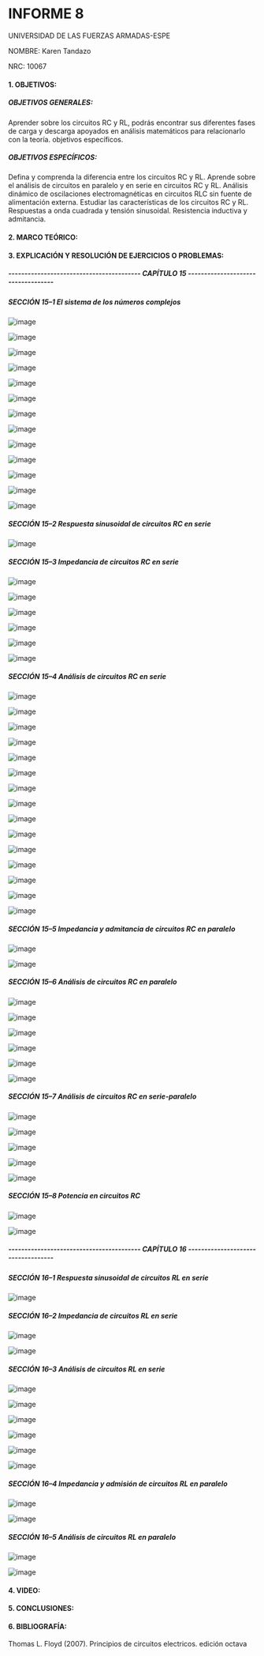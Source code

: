# INFORME 8

UNIVERSIDAD DE LAS FUERZAS ARMADAS-ESPE

NOMBRE: Karen Tandazo

NRC: 10067

#### 1. OBJETIVOS:

##### OBJETIVOS GENERALES:

Aprender sobre los circuitos RC y RL, podrás encontrar sus diferentes fases de carga y descarga apoyados en análisis matemáticos para relacionarlo con la teoría. 
objetivos específicos.

##### OBJETIVOS ESPECÍFICOS:

Defina y comprenda la diferencia entre los circuitos RC y RL. Aprende sobre el análisis de circuitos en paralelo y en serie en circuitos RC y RL. Análisis dinámico de 
oscilaciones electromagnéticas en circuitos RLC sin fuente de alimentación externa. Estudiar las características de los circuitos RC y RL. Respuestas a onda cuadrada y 
tensión sinusoidal. Resistencia inductiva y admitancia.


#### 2. MARCO TEÓRICO:

#### 3. EXPLICACIÓN Y RESOLUCIÓN DE EJERCICIOS O PROBLEMAS:

##### ----------------------------------------- CAPÍTULO 15 -----------------------------------

##### SECCIÓN 15–1 El sistema de los números complejos 

![image](https://user-images.githubusercontent.com/117767335/219820383-77c22811-171a-4b0c-a899-a5afdf06f309.png)

![image](https://user-images.githubusercontent.com/117767335/219820431-13323ea2-4f04-40cf-a054-1069fe9aa800.png)

![image](https://user-images.githubusercontent.com/117767335/219820461-50fe198a-ad31-4d46-b0c6-038bbad0305c.png)

![image](https://user-images.githubusercontent.com/117767335/219820512-b43159e4-911c-45cd-8614-03dc341003c6.png)

![image](https://user-images.githubusercontent.com/117767335/219820591-e84bd2e7-ef26-423f-9d40-1b93ca5fb0a1.png)

![image](https://user-images.githubusercontent.com/117767335/219820618-bafe09a1-1e1c-4eb7-bd37-3b68e3794a2b.png)

![image](https://user-images.githubusercontent.com/117767335/219820852-767148da-57c9-41c1-a58e-ed5ea4d06e12.png)

![image](https://user-images.githubusercontent.com/117767335/219820892-a4b87a2c-e857-49f3-9fe4-92a301f5790a.png)

![image](https://user-images.githubusercontent.com/117767335/219820929-204a467b-b81e-46b4-9f49-126e9b0c3344.png)

![image](https://user-images.githubusercontent.com/117767335/219820963-d7d0a6fb-5c84-42ba-bb16-fbaacbfcfc8a.png)

![image](https://user-images.githubusercontent.com/117767335/219821006-2027a4a0-ffda-4114-bf0c-213ccfd3ab48.png)

![image](https://user-images.githubusercontent.com/117767335/219821031-280adc90-3539-4826-9493-48786673c36c.png)

![image](https://user-images.githubusercontent.com/117767335/219821056-cb3da340-3b50-4ba5-8428-10c20d308b40.png)

##### SECCIÓN 15–2 Respuesta sinusoidal de circuitos RC en serie 

![image](https://user-images.githubusercontent.com/117767335/219821087-8e24a951-095f-4613-af65-0fd41d2d5834.png)

##### SECCIÓN 15–3 Impedancia de circuitos RC en serie 

![image](https://user-images.githubusercontent.com/117767335/219821126-3eb52bc4-aff5-4320-9b28-be2525fbf77d.png)

![image](https://user-images.githubusercontent.com/117767335/219821141-31df535e-3ec0-4fcc-ba4e-f8dedd638560.png)

![image](https://user-images.githubusercontent.com/117767335/219821163-5c12026c-d9fc-4184-a16a-71cbd5d55840.png)

![image](https://user-images.githubusercontent.com/117767335/219821184-27c8c481-771d-483f-912e-c3ff9c5dca89.png)

![image](https://user-images.githubusercontent.com/117767335/219821213-12c75fb2-c096-4264-af03-77a39f4d9845.png)

![image](https://user-images.githubusercontent.com/117767335/219821234-7adfa99d-1b47-4862-b66e-6d482e83f6ac.png)

##### SECCIÓN 15–4 Análisis de circuitos RC en serie 

![image](https://user-images.githubusercontent.com/117767335/219821272-1e165154-fc20-4369-ab01-86feac47f321.png)

![image](https://user-images.githubusercontent.com/117767335/219821288-a68db2b2-7fca-4162-a8f3-1df628c02174.png)

![image](https://user-images.githubusercontent.com/117767335/219821312-8d084a6a-87a5-4758-b21a-7c5b897321ad.png)

![image](https://user-images.githubusercontent.com/117767335/219821343-f1b81e82-d448-4324-bb33-6fc807ad21e9.png)

![image](https://user-images.githubusercontent.com/117767335/219821360-01328c28-4211-4e69-9d4e-2f550682dfd0.png)

![image](https://user-images.githubusercontent.com/117767335/219821374-57afe465-9afb-461c-ab49-692f474cd3c4.png)

![image](https://user-images.githubusercontent.com/117767335/219821397-cf9d6e42-f8dc-44d5-98e5-13c93d44fb2a.png)

![image](https://user-images.githubusercontent.com/117767335/219821415-6f00467d-ef9d-4bad-83c0-c935c8a9429a.png)

![image](https://user-images.githubusercontent.com/117767335/219821438-b63857d2-b0eb-4250-a732-f1e626f0db96.png)

![image](https://user-images.githubusercontent.com/117767335/219821452-73b01e0f-8202-4eeb-886e-0e574ff64153.png)

![image](https://user-images.githubusercontent.com/117767335/219821472-dce8e552-fbbd-4ddc-97ce-8a3dc2b3fd4e.png)

![image](https://user-images.githubusercontent.com/117767335/219821494-f8ae6767-c01d-4da9-bcee-c12d58400d07.png)

![image](https://user-images.githubusercontent.com/117767335/219821778-9853bcf9-ee8f-4c27-ad43-3462674ad663.png)

![image](https://user-images.githubusercontent.com/117767335/219821808-98437809-5c95-4e72-83eb-f08e8eb4b12c.png)

![image](https://user-images.githubusercontent.com/117767335/219821832-2f496708-bf28-4d62-bb85-9a0799fc43ca.png)

##### SECCIÓN 15–5 Impedancia y admitancia de circuitos RC en paralelo 

![image](https://user-images.githubusercontent.com/117767335/219821961-30889689-6f39-410b-9dd6-f6022ce15eb8.png)

![image](https://user-images.githubusercontent.com/117767335/219821976-0c2dbc62-a4e0-447e-8478-6618f685a366.png)

##### SECCIÓN 15–6 Análisis de circuitos RC en paralelo 

![image](https://user-images.githubusercontent.com/117767335/219822000-bbb4a12d-d3d4-4d04-9515-dc80a84f9e4d.png)

![image](https://user-images.githubusercontent.com/117767335/219822036-76e4ee0b-30f5-4abe-aeb4-b4b2be901ba2.png)

![image](https://user-images.githubusercontent.com/117767335/219822049-38962c02-5bb7-46b1-a4e8-f67a0d2758b8.png)

![image](https://user-images.githubusercontent.com/117767335/219822061-2a94449f-b7e0-40aa-a259-b884377ea018.png)

![image](https://user-images.githubusercontent.com/117767335/219822073-50862ca8-871d-441e-b366-0380321fc533.png)

![image](https://user-images.githubusercontent.com/117767335/219822092-163231d5-337d-476f-8159-bc619adee68c.png)

##### SECCIÓN 15–7 Análisis de circuitos RC en serie-paralelo 

![image](https://user-images.githubusercontent.com/117767335/219822656-991912fb-4715-4358-83f4-f51f6ecf6d22.png)

![image](https://user-images.githubusercontent.com/117767335/219822694-aad42064-2164-48c2-8116-0b7003db87a6.png)

![image](https://user-images.githubusercontent.com/117767335/219822720-dc490120-6f3c-446a-b7f8-83bef6a52db0.png)

![image](https://user-images.githubusercontent.com/117767335/219822732-be966c6e-e819-4577-952b-1b65265a1e3b.png)

![image](https://user-images.githubusercontent.com/117767335/219822741-e94f1920-df6a-4004-80a5-5071d9c5c5ae.png)

##### SECCIÓN 15–8 Potencia en circuitos RC 

![image](https://user-images.githubusercontent.com/117767335/219822767-18dadd87-d469-4ad7-a88a-7e3d00c02540.png)

![image](https://user-images.githubusercontent.com/117767335/219822787-3f6eff95-9e1e-4ef2-971a-20b0661237aa.png)

##### ----------------------------------------- CAPÍTULO 16 -----------------------------------

##### SECCIÓN 16–1 Respuesta sinusoidal de circuitos RL en serie

![image](https://user-images.githubusercontent.com/117767335/219825444-c58c5409-8aac-44b8-929b-9894fd4a26b8.png)

##### SECCIÓN 16–2 Impedancia de circuitos RL en serie

![image](https://user-images.githubusercontent.com/117767335/219825545-c862f673-5f28-44b6-bbe6-02df5a880bd9.png)

![image](https://user-images.githubusercontent.com/117767335/219825564-6bdbf617-325e-4f93-9c6a-d57606256ee5.png)

##### SECCIÓN 16–3 Análisis de circuitos RL en serie

![image](https://user-images.githubusercontent.com/117767335/219825791-5dd4aaa7-2ea9-406a-9b54-92bc07bd20eb.png)

![image](https://user-images.githubusercontent.com/117767335/219825874-36b01b9f-821b-4d5f-a924-3333914e2fdd.png)

![image](https://user-images.githubusercontent.com/117767335/219825890-fea79e5f-9daf-4b2d-9d9f-77772d3b1cb7.png)

![image](https://user-images.githubusercontent.com/117767335/219825932-52af2af3-1630-4cf9-a2c4-13d6e817d779.png)

![image](https://user-images.githubusercontent.com/117767335/219826000-c5298d08-bddf-430b-b1d1-c53e56ec0217.png)

![image](https://user-images.githubusercontent.com/117767335/219826040-fa66bd42-e930-4d7b-9c7b-b774ab59853e.png)

##### SECCIÓN 16–4 Impedancia y admisión de circuitos RL en paralelo

![image](https://user-images.githubusercontent.com/117767335/219826076-149a0c49-84d8-4d6c-8a44-fe8ec8ac14c3.png)

![image](https://user-images.githubusercontent.com/117767335/219826087-370bc926-e72d-4463-94a5-9c7a1c5b2c8b.png)

##### SECCIÓN 16–5 Análisis de circuitos RL en paralelo

![image](https://user-images.githubusercontent.com/117767335/219826120-e36cf013-6bca-4586-a40e-e61cb020dd09.png)

![image](https://user-images.githubusercontent.com/117767335/219826152-1584e939-0e06-41e2-bef2-5d6e4e130b68.png)

#### 4. VIDEO:


#### 5. CONCLUSIONES:

#### 6. BIBLIOGRAFÍA:

Thomas L. Floyd (2007). Principios de circuitos electricos. edición octava
